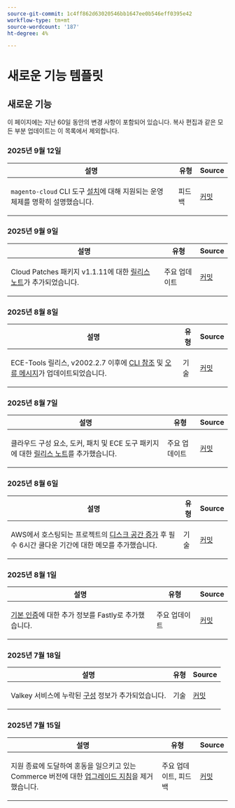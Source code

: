 ```yaml
---
source-git-commit: 1c4ff862d63020546bb1647ee0b546eff0395e42
workflow-type: tm+mt
source-wordcount: '187'
ht-degree: 4%

---
```

# 새로운 기능 템플릿

## 새로운 기능

이 페이지에는 지난 60일 동안의 변경 사항이 포함되어 있습니다. 복사 편집과 같은 모든 부분 업데이트는 이 목록에서 제외합니다.

### 2025년 9월 12일

<table style="table-layout:auto;">
  <thead>
    <tr>
      <th>설명</th>
      <th>유형</th>
      <th>Source</th>
    </tr>
  </thead>
  <tbody>
    <tr>
      <td><p><code class="language-plaintext highlighter-rouge">magento-cloud</code> CLI 도구 <a href="https://experienceleague.adobe.com/en/docs/commerce-on-cloud/user-guide/dev-tools/cloud-cli/cloud-cli-overview">설치</a>에 대해 지원되는 운영 체제를 명확히 설명했습니다.</p>
</td>
      <td>
        피드백
      </td>
      <td><a href="https://github.com/AdobeDocs/commerce-on-cloud.en/commit/abae1d93c8e2a8cd9658c338835806f239c34464">커밋</a></td>
    </tr>
  </tbody>
</table>

### 2025년 9월 9일

<table style="table-layout:auto;">
  <thead>
    <tr>
      <th>설명</th>
      <th>유형</th>
      <th>Source</th>
    </tr>
  </thead>
  <tbody>
    <tr>
      <td><p>Cloud Patches 패키지 v1.1.11에 대한 <a href="https://experienceleague.adobe.com/en/docs/commerce-on-cloud/user-guide/release-notes/cloud-patches">릴리스 노트</a>가 추가되었습니다.</p>
</td>
      <td>
        주요 업데이트
      </td>
      <td><a href="https://github.com/AdobeDocs/commerce-on-cloud.en/commit/2b6f0790dbfb47472fd06db4a46e36c847873eb7">커밋</a></td>
    </tr>
  </tbody>
</table>

### 2025년 8월 8일

<table style="table-layout:auto;">
  <thead>
    <tr>
      <th>설명</th>
      <th>유형</th>
      <th>Source</th>
    </tr>
  </thead>
  <tbody>
    <tr>
      <td><p>ECE-Tools 릴리스, v2002.2.7 이후에 <a href="https://experienceleague.adobe.com/en/docs/commerce-on-cloud/user-guide/dev-tools/ece-tools/ece-tools-cli-reference">CLI 참조</a> 및 <a href="https://experienceleague.adobe.com/en/docs/commerce-on-cloud/user-guide/dev-tools/ece-tools/error-reference">오류 메시지</a>가 업데이트되었습니다.</p>
</td>
      <td>
        기술
      </td>
      <td><a href="https://github.com/AdobeDocs/commerce-on-cloud.en/commit/8cf7b01cbd9fe32a89d83db5b4eac7638b834c49">커밋</a></td>
    </tr>
  </tbody>
</table>

### 2025년 8월 7일

<table style="table-layout:auto;">
  <thead>
    <tr>
      <th>설명</th>
      <th>유형</th>
      <th>Source</th>
    </tr>
  </thead>
  <tbody>
    <tr>
      <td><p>클라우드 구성 요소, 도커, 패치 및 ECE 도구 패키지에 대한 <a href="https://experienceleague.adobe.com/en/docs/commerce-on-cloud/user-guide/release-notes/cloud-tools-suite">릴리스 노트</a>를 추가했습니다.</p>
</td>
      <td>
        주요 업데이트
      </td>
      <td><a href="https://github.com/AdobeDocs/commerce-on-cloud.en/commit/7aecdc89a2f4e0103cfe46ed1c2dc7b93566baf5">커밋</a></td>
    </tr>
  </tbody>
</table>

### 2025년 8월 6일

<table style="table-layout:auto;">
  <thead>
    <tr>
      <th>설명</th>
      <th>유형</th>
      <th>Source</th>
    </tr>
  </thead>
  <tbody>
    <tr>
      <td><p>AWS에서 호스팅되는 프로젝트의 <a href="https://experienceleague.adobe.com/en/docs/commerce-on-cloud/user-guide/develop/storage/manage-disk-space">디스크 공간 증가</a> 후 필수 6시간 쿨다운 기간에 대한 메모를 추가했습니다.</p>
</td>
      <td>
        기술
      </td>
      <td><a href="https://github.com/AdobeDocs/commerce-on-cloud.en/commit/a04d056377da4fec9a54503d959f90ebf605de41">커밋</a></td>
    </tr>
  </tbody>
</table>

### 2025년 8월 1일

<table style="table-layout:auto;">
  <thead>
    <tr>
      <th>설명</th>
      <th>유형</th>
      <th>Source</th>
    </tr>
  </thead>
  <tbody>
    <tr>
      <td><p><a href="https://experienceleague.adobe.com/en/docs/commerce-on-cloud/user-guide/cdn/setup-fastly/fastly-custom-cache-configuration">기본 인증</a>에 대한 추가 정보를 Fastly로 추가했습니다.</p>
</td>
      <td>
        주요 업데이트
      </td>
      <td><a href="https://github.com/AdobeDocs/commerce-on-cloud.en/commit/6d949fbbab631e633ba27641a48829d74856fcaa">커밋</a></td>
    </tr>
  </tbody>
</table>

### 2025년 7월 18일

<table style="table-layout:auto;">
  <thead>
    <tr>
      <th>설명</th>
      <th>유형</th>
      <th>Source</th>
    </tr>
  </thead>
  <tbody>
    <tr>
      <td><p>Valkey 서비스에 누락된 <a href="https://experienceleague.adobe.com/en/docs/commerce-on-cloud/user-guide/configure/service/valkey">구성</a> 정보가 추가되었습니다.</p>
</td>
      <td>
        기술
      </td>
      <td><a href="https://github.com/AdobeDocs/commerce-on-cloud.en/commit/add0d4f3bd91b66fd1bd8f5306ff206076121871">커밋</a></td>
    </tr>
  </tbody>
</table>

### 2025년 7월 15일

<table style="table-layout:auto;">
  <thead>
    <tr>
      <th>설명</th>
      <th>유형</th>
      <th>Source</th>
    </tr>
  </thead>
  <tbody>
    <tr>
      <td><p>지원 종료에 도달하여 혼동을 일으키고 있는 Commerce 버전에 대한 <a href="https://experienceleague.adobe.com/en/docs/commerce-on-cloud/user-guide/develop/upgrade/commerce-version">업그레이드 지침</a>을 제거했습니다.</p>
</td>
      <td>
        주요 업데이트, 피드백
      </td>
      <td><a href="https://github.com/AdobeDocs/commerce-on-cloud.en/commit/7c0fcf520cd76f25d51f3a644a60132ac6028959">커밋</a></td>
    </tr>
  </tbody>
</table>
